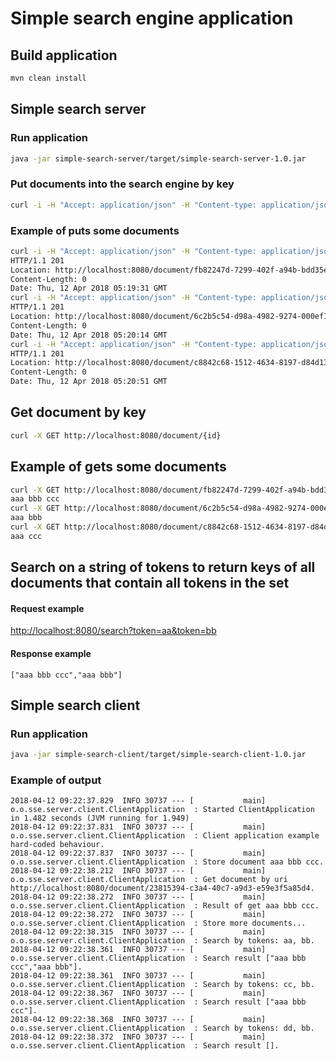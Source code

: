 # Simple search engine application

## Build application
```bash
mvn clean install
```

## Simple search server
### Run application
```bash
java -jar simple-search-server/target/simple-search-server-1.0.jar 
```
### Put documents into the search engine by key
```bash
curl -i -H "Accept: application/json" -H "Content-type: application/json" -X POST -d 'document data' http://localhost:8080/document
```

### Example of puts some documents
```bash
curl -i -H "Accept: application/json" -H "Content-type: application/json" -X POST -d 'aaa bbb ccc' http://localhost:8080/document
HTTP/1.1 201 
Location: http://localhost:8080/document/fb82247d-7299-402f-a94b-bdd35e5b8dfd
Content-Length: 0
Date: Thu, 12 Apr 2018 05:19:31 GMT
curl -i -H "Accept: application/json" -H "Content-type: application/json" -X POST -d 'aaa bbb' http://localhost:8080/document
HTTP/1.1 201 
Location: http://localhost:8080/document/6c2b5c54-d98a-4982-9274-000ef11354d0
Content-Length: 0
Date: Thu, 12 Apr 2018 05:20:14 GMT
curl -i -H "Accept: application/json" -H "Content-type: application/json" -X POST -d 'aaa ccc' http://localhost:8080/document
HTTP/1.1 201 
Location: http://localhost:8080/document/c8842c68-1512-4634-8197-d84d132ab459
Content-Length: 0
Date: Thu, 12 Apr 2018 05:20:51 GMT
```

## Get document by key
```bash
curl -X GET http://localhost:8080/document/{id}
```

## Example of gets some documents
```bash
curl -X GET http://localhost:8080/document/fb82247d-7299-402f-a94b-bdd35e5b8dfd
aaa bbb ccc
curl -X GET http://localhost:8080/document/6c2b5c54-d98a-4982-9274-000ef11354d0
aaa bbb
curl -X GET http://localhost:8080/document/c8842c68-1512-4634-8197-d84d132ab459
aaa ccc
```

## Search on a string of tokens to return keys of all documents that contain all tokens in the set
#### Request example
[http://localhost:8080/search?token=aa&token=bb](http://localhost:8080/search?token=aa&token=bb)
#### Response example 
```
["aaa bbb ccc","aaa bbb"]
```

## Simple search client
### Run application
```bash
java -jar simple-search-client/target/simple-search-client-1.0.jar 
```

### Example of output
```log
2018-04-12 09:22:37.829  INFO 30737 --- [           main] o.o.sse.server.client.ClientApplication  : Started ClientApplication in 1.482 seconds (JVM running for 1.949)
2018-04-12 09:22:37.831  INFO 30737 --- [           main] o.o.sse.server.client.ClientApplication  : Client application example hard-coded behaviour.
2018-04-12 09:22:37.837  INFO 30737 --- [           main] o.o.sse.server.client.ClientApplication  : Store document aaa bbb ccc.
2018-04-12 09:22:38.212  INFO 30737 --- [           main] o.o.sse.server.client.ClientApplication  : Get document by uri http://localhost:8080/document/23815394-c3a4-40c7-a9d3-e59e3f5a85d4.
2018-04-12 09:22:38.272  INFO 30737 --- [           main] o.o.sse.server.client.ClientApplication  : Result of get aaa bbb ccc.
2018-04-12 09:22:38.272  INFO 30737 --- [           main] o.o.sse.server.client.ClientApplication  : Store more documents...
2018-04-12 09:22:38.315  INFO 30737 --- [           main] o.o.sse.server.client.ClientApplication  : Search by tokens: aa, bb.
2018-04-12 09:22:38.361  INFO 30737 --- [           main] o.o.sse.server.client.ClientApplication  : Search result ["aaa bbb ccc","aaa bbb"].
2018-04-12 09:22:38.361  INFO 30737 --- [           main] o.o.sse.server.client.ClientApplication  : Search by tokens: cc, bb.
2018-04-12 09:22:38.367  INFO 30737 --- [           main] o.o.sse.server.client.ClientApplication  : Search result ["aaa bbb ccc"].
2018-04-12 09:22:38.368  INFO 30737 --- [           main] o.o.sse.server.client.ClientApplication  : Search by tokens: dd, bb.
2018-04-12 09:22:38.372  INFO 30737 --- [           main] o.o.sse.server.client.ClientApplication  : Search result [].
```
